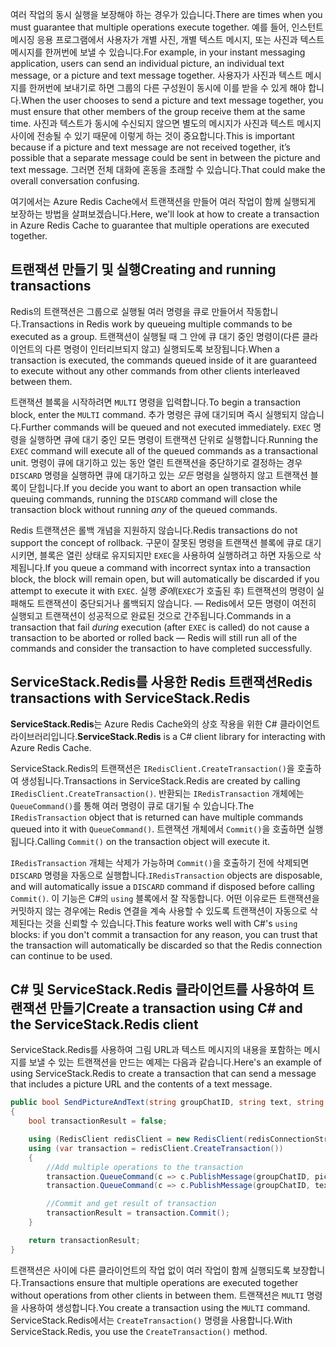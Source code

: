 <span data-ttu-id="62681-101">여러 작업의 동시 실행을 보장해야 하는 경우가 있습니다.</span><span class="sxs-lookup"><span data-stu-id="62681-101">There are times when you must guarantee that multiple operations execute together.</span></span> <span data-ttu-id="62681-102">예를 들어, 인스턴트 메시징 응용 프로그램에서 사용자가 개별 사진, 개별 텍스트 메시지, 또는 사진과 텍스트 메시지를 한꺼번에 보낼 수 있습니다.</span><span class="sxs-lookup"><span data-stu-id="62681-102">For example, in your instant messaging application, users can send an individual picture, an individual text message, or a picture and text message together.</span></span> <span data-ttu-id="62681-103">사용자가 사진과 텍스트 메시지를 한꺼번에 보내기로 하면 그룹의 다른 구성원이 동시에 이를 받을 수 있게 해야 합니다.</span><span class="sxs-lookup"><span data-stu-id="62681-103">When the user chooses to send a picture and text message together, you must ensure that other members of the group receive them at the same time.</span></span> <span data-ttu-id="62681-104">사진과 텍스트가 동시에 수신되지 않으면 별도의 메시지가 사진과 텍스트 메시지 사이에 전송될 수 있기 때문에 이렇게 하는 것이 중요합니다.</span><span class="sxs-lookup"><span data-stu-id="62681-104">This is important because if a picture and text message are not received together, it’s possible that a separate message could be sent in between the picture and text message.</span></span> <span data-ttu-id="62681-105">그러면 전체 대화에 혼동을 초래할 수 있습니다.</span><span class="sxs-lookup"><span data-stu-id="62681-105">That could make the overall conversation confusing.</span></span>

<span data-ttu-id="62681-106">여기에서는 Azure Redis Cache에서 트랜잭션을 만들어 여러 작업이 함께 실행되게 보장하는 방법을 살펴보겠습니다.</span><span class="sxs-lookup"><span data-stu-id="62681-106">Here, we'll look at how to create a transaction in Azure Redis Cache to guarantee that multiple operations are executed together.</span></span>

## <a name="creating-and-running-transactions"></a><span data-ttu-id="62681-107">트랜잭션 만들기 및 실행</span><span class="sxs-lookup"><span data-stu-id="62681-107">Creating and running transactions</span></span>

<span data-ttu-id="62681-108">Redis의 트랜잭션은 그룹으로 실행될 여러 명령을 큐로 만들어서 작동합니다.</span><span class="sxs-lookup"><span data-stu-id="62681-108">Transactions in Redis work by queueing multiple commands to be executed as a group.</span></span> <span data-ttu-id="62681-109">트랜잭션이 실행될 때 그 안에 큐 대기 중인 명령이(다른 클라이언트의 다른 명령이 인터리브되지 않고) 실행되도록 보장됩니다.</span><span class="sxs-lookup"><span data-stu-id="62681-109">When a transaction is executed, the commands queued inside of it are guaranteed to execute without any other commands from other clients interleaved between them.</span></span>

<span data-ttu-id="62681-110">트랜잭션 블록을 시작하려면 `MULTI` 명령을 입력합니다.</span><span class="sxs-lookup"><span data-stu-id="62681-110">To begin a transaction block, enter the `MULTI` command.</span></span> <span data-ttu-id="62681-111">추가 명령은 큐에 대기되며 즉시 실행되지 않습니다.</span><span class="sxs-lookup"><span data-stu-id="62681-111">Further commands will be queued and not executed immediately.</span></span> <span data-ttu-id="62681-112">`EXEC` 명령을 실행하면 큐에 대기 중인 모든 명령이 트랜잭션 단위로 실행합니다.</span><span class="sxs-lookup"><span data-stu-id="62681-112">Running the `EXEC` command will execute all of the queued commands as a transactional unit.</span></span> <span data-ttu-id="62681-113">명령이 큐에 대기하고 있는 동안 열린 트랜잭션을 중단하기로 결정하는 경우 `DISCARD` 명령을 실행하면 큐에 대기하고 있는 _모든_ 명령을 실행하지 않고 트랜잭션 블록이 닫힙니다.</span><span class="sxs-lookup"><span data-stu-id="62681-113">If you decide you want to abort an open transaction while queuing commands, running the `DISCARD` command will close the transaction block without running _any_ of the queued commands.</span></span>

<span data-ttu-id="62681-114">Redis 트랜잭션은 롤백 개념을 지원하지 않습니다.</span><span class="sxs-lookup"><span data-stu-id="62681-114">Redis transactions do not support the concept of rollback.</span></span> <span data-ttu-id="62681-115">구문이 잘못된 명령을 트랜잭션 블록에 큐로 대기시키면, 블록은 열린 상태로 유지되지만 `EXEC`을 사용하여 실행하려고 하면 자동으로 삭제됩니다.</span><span class="sxs-lookup"><span data-stu-id="62681-115">If you queue a command with incorrect syntax into a transaction block, the block will remain open, but will automatically be discarded if you attempt to execute it with `EXEC`.</span></span> <span data-ttu-id="62681-116">실행 _중에_(`EXEC`가 호출된 후) 트랜잭션의 명령이 실패해도 트랜잭션이 중단되거나 롤백되지 않습니다. &mdash; Redis에서 모든 명령이 여전히 실행되고 트랜잭션이 성공적으로 완료된 것으로 간주됩니다.</span><span class="sxs-lookup"><span data-stu-id="62681-116">Commands in a transaction that fail _during_ execution (after `EXEC` is called) do not cause a transaction to be aborted or rolled back &mdash; Redis will still run all of the commands and consider the transaction to have completed successfully.</span></span>

## <a name="redis-transactions-with-servicestackredis"></a><span data-ttu-id="62681-117">ServiceStack.Redis를 사용한 Redis 트랜잭션</span><span class="sxs-lookup"><span data-stu-id="62681-117">Redis transactions with ServiceStack.Redis</span></span>

<span data-ttu-id="62681-118">**ServiceStack.Redis**는 Azure Redis Cache와의 상호 작용을 위한 C# 클라이언트 라이브러리입니다.</span><span class="sxs-lookup"><span data-stu-id="62681-118">**ServiceStack.Redis** is a C# client library for interacting with Azure Redis Cache.</span></span>

<span data-ttu-id="62681-119">ServiceStack.Redis의 트랜잭션은 `IRedisClient.CreateTransaction()`을 호출하여 생성됩니다.</span><span class="sxs-lookup"><span data-stu-id="62681-119">Transactions in ServiceStack.Redis are created by calling `IRedisClient.CreateTransaction()`.</span></span> <span data-ttu-id="62681-120">반환되는 `IRedisTransaction` 개체에는 `QueueCommand()`를 통해 여러 명령이 큐로 대기될 수 있습니다.</span><span class="sxs-lookup"><span data-stu-id="62681-120">The `IRedisTransaction` object that is returned can have multiple commands queued into it with `QueueCommand()`.</span></span> <span data-ttu-id="62681-121">트랜잭션 개체에서 `Commit()`을 호출하면 실행됩니다.</span><span class="sxs-lookup"><span data-stu-id="62681-121">Calling `Commit()` on the transaction object will execute it.</span></span>

<span data-ttu-id="62681-122">`IRedisTransaction` 개체는 삭제가 가능하며 `Commit()`을 호출하기 전에 삭제되면 `DISCARD` 명령을 자동으로 실행합니다.</span><span class="sxs-lookup"><span data-stu-id="62681-122">`IRedisTransaction` objects are disposable, and will automatically issue a `DISCARD` command if disposed before calling `Commit()`.</span></span> <span data-ttu-id="62681-123">이 기능은 C#의 `using` 블록에서 잘 작동합니다. 어떤 이유로든 트랜잭션을 커밋하지 않는 경우에는 Redis 연결을 계속 사용할 수 있도록 트랜잭션이 자동으로 삭제된다는 것을 신뢰할 수 있습니다.</span><span class="sxs-lookup"><span data-stu-id="62681-123">This feature works well with C#'s `using` blocks: if you don't commit a transaction for any reason, you can trust that the transaction will automatically be discarded so that the Redis connection can continue to be used.</span></span>

## <a name="create-a-transaction-using-c-and-the-servicestackredis-client"></a><span data-ttu-id="62681-124">C# 및 ServiceStack.Redis 클라이언트를 사용하여 트랜잭션 만들기</span><span class="sxs-lookup"><span data-stu-id="62681-124">Create a transaction using C# and the ServiceStack.Redis client</span></span>

<span data-ttu-id="62681-125">ServiceStack.Redis를 사용하여 그림 URL과 텍스트 메시지의 내용을 포함하는 메시지를 보낼 수 있는 트랜잭션을 만드는 예제는 다음과 같습니다.</span><span class="sxs-lookup"><span data-stu-id="62681-125">Here's an example of using ServiceStack.Redis to create a transaction that can send a message that includes a picture URL and the contents of a text message.</span></span>

```csharp
public bool SendPictureAndText(string groupChatID, string text, string pictureURL)
{
    bool transactionResult = false;

    using (RedisClient redisClient = new RedisClient(redisConnectionString))
    using (var transaction = redisClient.CreateTransaction())
    {
        //Add multiple operations to the transaction
        transaction.QueueCommand(c => c.PublishMessage(groupChatID, pictureURL));
        transaction.QueueCommand(c => c.PublishMessage(groupChatID, text));

        //Commit and get result of transaction
        transactionResult = transaction.Commit();
    }

    return transactionResult;
}
```

<span data-ttu-id="62681-126">트랜잭션은 사이에 다른 클라이언트의 작업 없이 여러 작업이 함께 실행되도록 보장합니다.</span><span class="sxs-lookup"><span data-stu-id="62681-126">Transactions ensure that multiple operations are executed together without operations from other clients in between them.</span></span> <span data-ttu-id="62681-127">트랜잭션은 `MULTI` 명령을 사용하여 생성합니다.</span><span class="sxs-lookup"><span data-stu-id="62681-127">You create a transaction using the `MULTI` command.</span></span> <span data-ttu-id="62681-128">ServiceStack.Redis에서는 `CreateTransaction()` 명령을 사용합니다.</span><span class="sxs-lookup"><span data-stu-id="62681-128">With ServiceStack.Redis, you use the `CreateTransaction()` method.</span></span>